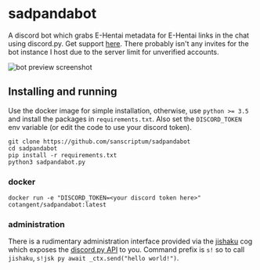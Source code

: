 # sadpandabot

A discord bot which grabs E-Hentai metadata for E-Hentai links in the chat using discord.py. Get support [here](https://discord.gg/SWpwrtC). There probably isn't any invites for the bot instance I host due to the server limit for unverified accounts.

![bot preview screenshot](https://cloud.githubusercontent.com/assets/28670199/26400135/273b5526-40b2-11e7-9f8f-1254e4fde31d.png)

## Installing and running

Use the docker image for simple installation, otherwise, use `python >= 3.5` and install the packages in `requirements.txt`. Also set the `DISCORD_TOKEN` env variable (or edit the code to use your discord token).

```
git clone https://github.com/sanscriptum/sadpandabot
cd sadpandabot
pip install -r requirements.txt
python3 sadpandabot.py
```

### docker

```
docker run -e "DISCORD_TOKEN=<your discord token here>" cotangent/sadpandabot:latest
```

### administration

There is a rudimentary administration interface provided via the [jishaku](https://github.com/Gorialis/jishaku) cog which exposes the [discord.py API](https://discordpy.readthedocs.io/en/rewrite/) to you. Command prefix is `s!` so to call `jishaku`, `s!jsk py await _ctx.send("hello world!")`.
